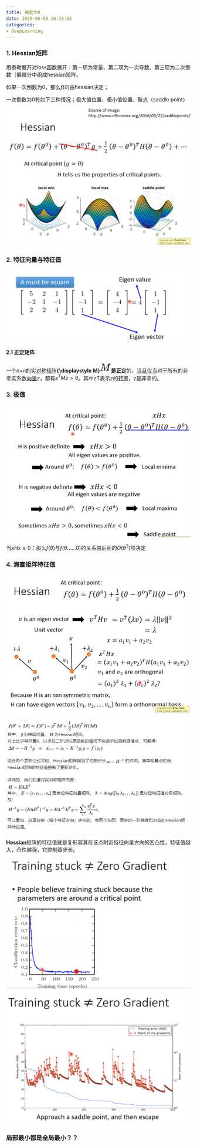 ```yaml
---
title: 梯度为0 
date: 2020-06-08 16:25:04
categories:
- DeepLearning
---
```

### 1. Hessian矩阵

用泰勒展开对loss函数展开：第一项为常量、第二项为一次导数、第三项为二次倒数（偏微分中组成hessian矩阵。



如果一次倒数为0，那么$f(\theta)$由hessian决定；

一次倒数为0有如下三种情况；极大值位置、极小值位置、鞍点（saddle point）

![image-20200514143939028](imags/image-20200514143939028.png)

### 2. 特征向量与特征值

![image-20200514144221272](imags/image-20200514144221272.png)

#### 2.1 正定矩阵

一个*n*×*n*的实[对称矩阵](https://zh.wikipedia.org/wiki/對稱矩陣)**{\displaystyle M}![M](imags/f82cade9898ced02fdd08712e5f0c0151758a0dd.svg)**是**正定**的，[当且仅当](https://zh.wikipedia.org/wiki/当且仅当)对于所有的非零实系数[向量](https://zh.wikipedia.org/wiki/向量)*z*，都有$z^TMz > 0$。其中*z*T表示*z*的[转置](https://zh.wikipedia.org/wiki/轉置)，z是非零的。



### 3. 极值

![image-20200514145006750](imags/image-20200514145006750.png)

当$xHx\le 0$；那么$f(\theta)$与$f(\theta……0)$的关系由后面的$O(\theta^3)$项决定

### 4. 海塞矩阵特征值

![image-20200514150029576](imags/image-20200514150029576.png)

 ![image-20200514161449584](imags/image-20200514161449584.png)

**Hessian**矩阵的特征值就是复形容其在该点附近特征向量方向的凹凸性，特征值越大，凸性越强，它控制着步长。

![image-20200514150442715](imags/image-20200514150442715.png)



![image-20200514150540756](imags/image-20200514150540756.png)

   ### 局部最小都是全局最小？？